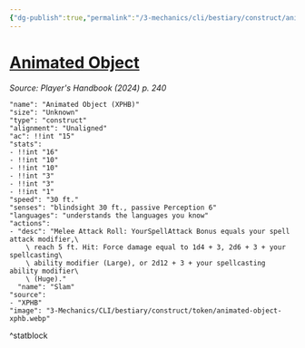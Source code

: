 ```yaml
---
{"dg-publish":true,"permalink":"/3-mechanics/cli/bestiary/construct/animated-object-xphb/","tags":["ttrpg-cli/compendium/src/5e/xphb","ttrpg-cli/monster/cr/","ttrpg-cli/monster/size/unknown","ttrpg-cli/monster/type/construct"],"noteIcon":""}
---
```


# [Animated Object](3-Mechanics\CLI\bestiary\construct/animated-object-xphb.md)
*Source: Player's Handbook (2024) p. 240*  

```statblock
"name": "Animated Object (XPHB)"
"size": "Unknown"
"type": "construct"
"alignment": "Unaligned"
"ac": !!int "15"
"stats":
- !!int "16"
- !!int "10"
- !!int "10"
- !!int "3"
- !!int "3"
- !!int "1"
"speed": "30 ft."
"senses": "blindsight 30 ft., passive Perception 6"
"languages": "understands the languages you know"
"actions":
- "desc": "Melee Attack Roll: YourSpellAttack Bonus equals your spell attack modifier,\
    \ reach 5 ft. Hit: Force damage equal to 1d4 + 3, 2d6 + 3 + your spellcasting\
    \ ability modifier (Large), or 2d12 + 3 + your spellcasting ability modifier\
    \ (Huge)."
  "name": "Slam"
"source":
- "XPHB"
"image": "3-Mechanics/CLI/bestiary/construct/token/animated-object-xphb.webp"
```
^statblock